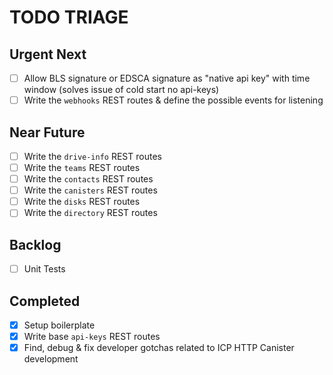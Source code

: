 # TODO TRIAGE

## Urgent Next

- [ ] Allow BLS signature or EDSCA signature as "native api key" with time window (solves issue of cold start no api-keys)
- [ ] Write the `webhooks` REST routes & define the possible events for listening

## Near Future

- [ ] Write the `drive-info` REST routes
- [ ] Write the `teams` REST routes
- [ ] Write the `contacts` REST routes
- [ ] Write the `canisters` REST routes
- [ ] Write the `disks` REST routes
- [ ] Write the `directory` REST routes

## Backlog

- [ ] Unit Tests

## Completed

- [x] Setup boilerplate
- [x] Write base `api-keys` REST routes
- [x] Find, debug & fix developer gotchas related to ICP HTTP Canister development
